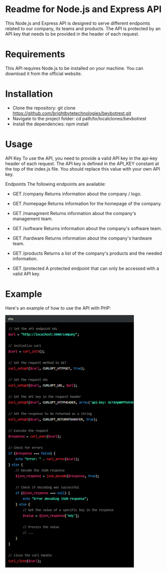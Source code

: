 # Readme for Node.js and Express API
This Node.js and Express API is designed to serve different endpoints related to our company, its teams and products. The API is protected by an API key that needs to be provided in the header of each request.

# Requirements
This API requires Node.js to be installed on your machine. You can download it from the official website.

# Installation
- Clone the repository:
git clone https://github.com/brightbytetechnologies/bevbotrest.git
- Navigate to the project folder:
cd path/to/localclones/bevbotrest
- Install the dependencies:
npm install

# Usage
API Key
To use the API, you need to provide a valid API key in the api-key header of each request. The API key is defined in the API_KEY constant at the top of the index.js file. You should replace this value with your own API key.

Endpoints
The following endpoints are available:

- GET /company
Returns information about the company / logo.

- GET /homepage
Returns information for the homepage of the company.

- GET /managment
Returns information about the company's management team.

- GET /software
Returns information about the company's software team.

- GET /hardware
Returns information about the company's hardware team.

- GET /products
Returns a list of the company's products and the needed information.

- GET /protected
A protected endpoint that can only be accessed with a valid API key.

# Example
Here's an example of how to use the API with PHP:

![screen](php-example.png)
